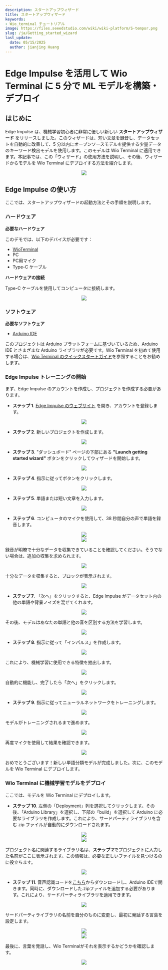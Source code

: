 ```yaml
---
description: スタートアップウィザード
title: スタートアップウィザード
keywords:
- Wio_terminal チュートリアル
image: https://files.seeedstudio.com/wiki/wiki-platform/S-tempor.png
slug: /ja/Getting_started_wizard
last_update:
  date: 05/15/2025
  author: jianjing Huang
---
```



# Edge Impulse を活用して Wio Terminal に 5 分で ML モデルを構築・デプロイ

## **はじめに**

Edge Impulse は、機械学習初心者に非常に優しい新しい **スタートアップウィザード** をリリースしました。このウィザードは、短い文章を録音し、データセットを自動的に改善して、5 分以内にオープンソースモデルを提供する少量データのキーワード検出モデルを使用します。このモデルは Wio Terminal に適用できます。本記事では、この「ウィザード」の使用方法を説明し、その後、ウィザードからモデルを Wio Terminal にデプロイする方法を紹介します。

<div align="center"><img src="https://files.seeedstudio.com/wiki/Wio-Terminal-Edge-Impulse/banner.png"/></div>

## **Edge Impulse の使い方**

ここでは、スタートアップウィザードの起動方法とその手順を説明します。

### **ハードウェア**

**必要なハードウェア**

このデモでは、以下のデバイスが必要です：

- [WioTerminal](https://www.seeedstudio.com/Wio-Terminal-p-4509.html)
- PC
- PC用マイク
- Type-C ケーブル

**ハードウェアの接続**

Type-C ケーブルを使用してコンピュータに接続します。

<div align="center"><img width={1000} src="https://files.seeedstudio.com/wiki/Edge_Impulse_new_wizard/EI02a.png"/></div>

### **ソフトウェア**

**必要なソフトウェア**

- [Arduino IDE](https://wiki.seeedstudio.com/ja/Getting_Started_with_Arduino/)

このプロジェクトは Arduino プラットフォームに基づいているため、Arduino IDE とさまざまな Arduino ライブラリが必要です。Wio Terminal を初めて使用する場合は、[Wio Terminal のクイックスタートガイド](https://wiki.seeedstudio.com/ja/Wio-Terminal-Getting-Started/)を参照することをお勧めします。

### Edge Impulse トレーニングの開始

まず、Edge Impulse のアカウントを作成し、プロジェクトを作成する必要があります。

- **ステップ 1**. [Edge Impulse のウェブサイト](https://studio.edgeimpulse.com/login?next=%2Fstudio%2Fselect-project%3Fautoredirect%3D1) を開き、アカウントを登録します。

<div align="center"><img width={300} src="https://files.seeedstudio.com/wiki/Alots/Alots1.png"/></div>

- **ステップ 2**. 新しいプロジェクトを作成します。

<div align="center"><img width={300} src="https://files.seeedstudio.com/wiki/Alots/Alots2.png"/></div>

- **ステップ 3**. "ダッシュボード" ページの下部にある **"Launch getting started wizard"** ボタンをクリックしてウィザードを開始します。

<div align="center"><img width={1000} src="https://files.seeedstudio.com/wiki/Edge_Impulse_new_wizard/EI02a.jpg"/></div>

- **ステップ 4**. 指示に従ってボタンをクリックします。

<div align="center"><img width={500} src="https://files.seeedstudio.com/wiki/Edge_Impulse_new_wizard/EI03.jpg"/></div>

- **ステップ 5**. 単語または短い文章を入力します。

<div align="center"><img width={500} src="https://files.seeedstudio.com/wiki/Edge_Impulse_new_wizard/EI04a.jpg"/></div>

- **ステップ 6**. コンピュータのマイクを使用して、38 秒間自分の声で単語を録音します。

<div align="center"><img width={500} src="https://files.seeedstudio.com/wiki/Edge_Impulse_new_wizard/EI06.jpg"/></div>

<div align="center"><img width={500} src="https://files.seeedstudio.com/wiki/Edge_Impulse_new_wizard/EI07.jpg"/></div>

録音が明瞭で十分なデータを収集できていることを確認してください。そうでない場合は、追加の収集を求められます。

<div align="center"><img width={500} src="https://files.seeedstudio.com/wiki/Edge_Impulse_new_wizard/EI08.jpg"/></div>

十分なデータを収集すると、ブロックが表示されます。

<div align="center"><img width={500} src="https://files.seeedstudio.com/wiki/Edge_Impulse_new_wizard/EI09.jpg"/></div>

- **ステップ 7**. 「次へ」をクリックすると、Edge Impulse がデータセット内の他の単語や背景ノイズを混ぜてくれます。

<div align="center"><img width={500} src="https://files.seeedstudio.com/wiki/Edge_Impulse_new_wizard/EI10.jpg"/></div>

その後、モデルはあなたの単語と他の音を区別する方法を学習します。

<div align="center"><img width={500} src="https://files.seeedstudio.com/wiki/Edge_Impulse_new_wizard/EI12.jpg"/></div>

- **ステップ 8**. 指示に従って「インパルス」を作成します。

<div align="center"><img width={1000} src="https://files.seeedstudio.com/wiki/Edge_Impulse_new_wizard/EI13.jpg"/></div>

これにより、機械学習に使用できる特徴を抽出します。

<div align="center"><img width={1000} src="https://files.seeedstudio.com/wiki/Edge_Impulse_new_wizard/EI14.jpg"/></div>

自動的に機能し、完了したら「次へ」をクリックします。

<div align="center"><img width={1000} src="https://files.seeedstudio.com/wiki/Edge_Impulse_new_wizard/EI15.jpg"/></div>

- **ステップ 9**. 指示に従ってニューラルネットワークをトレーニングします。

<div align="center"><img width={1000} src="https://files.seeedstudio.com/wiki/Edge_Impulse_new_wizard/EI16.jpg"/></div>

モデルがトレーニングされるまで進めます。

<div align="center"><img width={1000} src="https://files.seeedstudio.com/wiki/Edge_Impulse_new_wizard/EI17.jpg"/></div>

再度マイクを使用して結果を確認できます。

<div align="center"><img width={500} src="https://files.seeedstudio.com/wiki/Edge_Impulse_new_wizard/EI18.jpg"/></div>

おめでとうございます！新しい単語分類モデルが完成しました。次に、このモデルを Wio Terminal にデプロイします。

### Wio Terminal に機械学習モデルをデプロイ

ここでは、モデルを Wio Terminal にデプロイします。

- **ステップ 10**. 左側の「Deployment」列を選択してクリックします。その後、「Arduino Library」を選択し、下部の「build」を選択して Arduino に必要なライブラリを作成します。これにより、サードパーティライブラリを含む zip ファイルが自動的にダウンロードされます。

<div align="center"><img width={1000} src="https://files.seeedstudio.com/wiki/Alots/Alots19.png"/></div>

<div align="center"><img width={1000} src="https://files.seeedstudio.com/wiki/Edge_Impulse_new_wizard/EI21.jpg"/></div>

プロジェクト名に関連するライブラリ名は、**ステップ 2**でプロジェクトに入力した名前がここに表示されます。この情報は、必要な正しいファイルを見つけるのに役立ちます。

<div align="center"><img width={500} src="https://files.seeedstudio.com/wiki/Edge_Impulse_new_wizard/EI22.jpg"/></div>

- **ステップ 11**. 音声認識コードを[こちら](https://files.seeedstudio.com/wiki/Edge_Impulse_new_wizard/example.ino)からダウンロードし、Arduino IDEで開きます。同時に、ダウンロードした.zipファイルを追加する必要があります。これにより、サードパーティライブラリを適用できます。

<div align="center"><img width={500} src="https://files.seeedstudio.com/wiki/Edge_Impulse_new_wizard/EI23.jpg"/></div>

サードパーティライブラリの名前を自分のものに変更し、最初に発話する言葉を設定します。

<div align="center"><img width={500} src="https://files.seeedstudio.com/wiki/Edge_Impulse_new_wizard/EI24.jpg"/></div>

<div align="center"><img width={500} src="https://files.seeedstudio.com/wiki/Edge_Impulse_new_wizard/EI25.jpg"/></div>

最後に、言葉を発話し、Wio Terminalがそれを表示するかどうかを確認します。

<div align="center"><img width={500} src="https://files.seeedstudio.com/wiki/Edge_Impulse_new_wizard/EI26.jpg"/></div>
